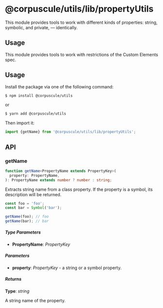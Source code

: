# @corpuscule/utils/lib/propertyUtils

This module provides tools to work with different kinds of properties: string,
symbolic, and private, — identically.

## Usage

This module provides tools to work with restrictions of the Custom Elements
spec.

## Usage

Install the package via one of the following command:

```bash
$ npm install @corpuscule/utils
```

or

```bash
$ yarn add @corpuscule/utils
```

Then import it:

```typescript
import {getName} from '@corpuscule/utils/lib/propertyUtils';
```

## API

### getName

```typescript
function getName<PropertyName extends PropertyKey>(
  property: PropertyName,
): PropertyName extends number ? number : string;
```

Extracts string name from a class property. If the property is a symbol, its
description will be returned.

```typescript
const foo = 'foo';
const bar = Symbol('bar');

getName(foo); // foo
getName(bar); // bar
```

##### Type Parameters

- **PropertyName**: _PropertyKey_

##### Parameters

- **property**: _PropertyKey_ - a string or a symbol property.

##### Returns

**Type**: _string_

A string name of the property.
